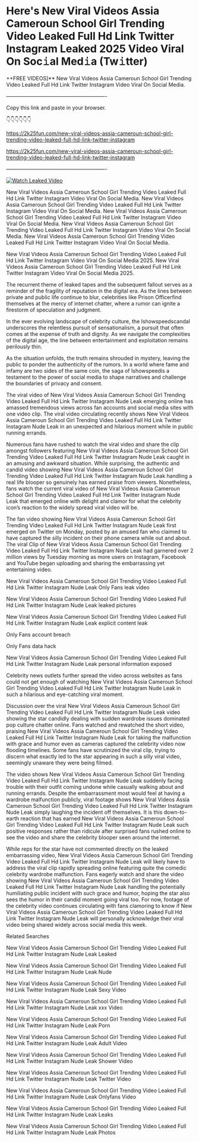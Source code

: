 # Here's New Viral Videos Assia Cameroun School Girl Trending Video Leaked Full Hd Link Twitter Instagram Leaked 2025 Video Viral On Soc𝚒al Med𝚒a (Tw𝚒tter)

++FREE VIDEOS]** New Viral Videos Assia Cameroun School Girl Trending Video Leaked Full Hd Link Twitter Instagram Video Viral On Social Media.

———————————————————-

Copy this link and paste in your browser.

👇👇👇👇👇👇

https://2k25fun.com/new-viral-videos-assia-cameroun-school-girl-trending-video-leaked-full-hd-link-twitter-instagram

https://2k25fun.com/new-viral-videos-assia-cameroun-school-girl-trending-video-leaked-full-hd-link-twitter-instagram

———————————————————-

[![Watch Leaked Video](https://miro.medium.com/v2/resize:fit:828/format:webp/1*cilzJN44JGOrTw9NJCrNHA.gif "Watch Leaked Video")](https://2k25fun.com/new-viral-videos-assia-cameroun-school-girl-trending-video-leaked-full-hd-link-twitter-instagram)

New Viral Videos Assia Cameroun School Girl Trending Video Leaked Full Hd Link Twitter Instagram Video Viral On Social Media. New Viral Videos Assia Cameroun School Girl Trending Video Leaked Full Hd Link Twitter Instagram Video Viral On Social Media. New Viral Videos Assia Cameroun School Girl Trending Video Leaked Full Hd Link Twitter Instagram Video Viral On Social Media. New Viral Videos Assia Cameroun School Girl Trending Video Leaked Full Hd Link Twitter Instagram Video Viral On Social Media. New Viral Videos Assia Cameroun School Girl Trending Video Leaked Full Hd Link Twitter Instagram Video Viral On Social Media.

New Viral Videos Assia Cameroun School Girl Trending Video Leaked Full Hd Link Twitter Instagram Video Viral On Social Media 2025. New Viral Videos Assia Cameroun School Girl Trending Video Leaked Full Hd Link Twitter Instagram Video Viral On Social Media 2025.

The recurrent theme of leaked tapes and the subsequent fallout serves as a reminder of the fragility of reputation in the digital era. As the lines between private and public life continue to blur, celebrities like Prison Officerfind themselves at the mercy of internet chatter, where a rumor can ignite a firestorm of speculation and judgment.

In the ever evolving landscape of celebrity culture, the Ishowspeedscandal underscores the relentless pursuit of sensationalism, a pursuit that often comes at the expense of truth and dignity. As we navigate the complexities of the digital age, the line between entertainment and exploitation remains perilously thin.

As the situation unfolds, the truth remains shrouded in mystery, leaving the public to ponder the authenticity of the rumors. In a world where fame and infamy are two sides of the same coin, the saga of Ishowspeedis a testament to the power of social media to shape narratives and challenge the boundaries of privacy and consent.

The viral video of New Viral Videos Assia Cameroun School Girl Trending Video Leaked Full Hd Link Twitter Instagram Nude Leak emerging online has amassed tremendous views across fan accounts and social media sites with one video clip. The viral video circulating recently shows New Viral Videos Assia Cameroun School Girl Trending Video Leaked Full Hd Link Twitter Instagram Nude Leak in an unexpected and hilarious moment while in public running errands.

Numerous fans have rushed to watch the viral video and share the clip amongst followers featuring New Viral Videos Assia Cameroun School Girl Trending Video Leaked Full Hd Link Twitter Instagram Nude Leak caught in an amusing and awkward situation. While surprising, the authentic and candid video showing New Viral Videos Assia Cameroun School Girl Trending Video Leaked Full Hd Link Twitter Instagram Nude Leak handling a real life blooper so genuinely has earned praise from viewers. Nonetheless, fans watch the current viral video of New Viral Videos Assia Cameroun School Girl Trending Video Leaked Full Hd Link Twitter Instagram Nude Leak that emerged online with delight and clamor for what the celebrity icon’s reaction to the widely spread viral video will be.

The fan video showing New Viral Videos Assia Cameroun School Girl Trending Video Leaked Full Hd Link Twitter Instagram Nude Leak first emerged on Twitter on Monday, posted by an amused fan who claimed to have captured the silly incident on their phone camera while out and about. The viral Clip of New Viral Videos Assia Cameroun School Girl Trending Video Leaked Full Hd Link Twitter Instagram Nude Leak had garnered over 2 million views by Tuesday morning as more users on Instagram, Facebook and YouTube began uploading and sharing the embarrassing yet entertaining video.

New Viral Videos Assia Cameroun School Girl Trending Video Leaked Full Hd Link Twitter Instagram Nude Leak Only Fans leak video

New Viral Videos Assia Cameroun School Girl Trending Video Leaked Full Hd Link Twitter Instagram Nude Leak leaked pictures

New Viral Videos Assia Cameroun School Girl Trending Video Leaked Full Hd Link Twitter Instagram Nude Leak explicit content leak

Only Fans account breach

Only Fans data hack

New Viral Videos Assia Cameroun School Girl Trending Video Leaked Full Hd Link Twitter Instagram Nude Leak personal information exposed

Celebrity news outlets further spread the video across websites as fans could not get enough of watching New Viral Videos Assia Cameroun School Girl Trending Video Leaked Full Hd Link Twitter Instagram Nude Leak in such a hilarious and eye-catching viral moment.

Discussion over the viral New Viral Videos Assia Cameroun School Girl Trending Video Leaked Full Hd Link Twitter Instagram Nude Leak video showing the star candidly dealing with sudden wardrobe issues dominated pop culture chatter online. Fans watched and rewatched the short video, praising New Viral Videos Assia Cameroun School Girl Trending Video Leaked Full Hd Link Twitter Instagram Nude Leak for taking the malfunction with grace and humor even as cameras captured the celebrity video now flooding timelines. Some fans have scrutinized the viral clip, trying to discern what exactly led to the star appearing in such a silly viral video, seemingly unaware they were being filmed.

The video shows New Viral Videos Assia Cameroun School Girl Trending Video Leaked Full Hd Link Twitter Instagram Nude Leak suddenly facing trouble with their outfit coming undone while casually walking about and running errands. Despite the embarrassment most would feel at having a wardrobe malfunction publicly, viral footage shows New Viral Videos Assia Cameroun School Girl Trending Video Leaked Full Hd Link Twitter Instagram Nude Leak simply laughing the incident off themselves. It is this down-to-earth reaction that has earned New Viral Videos Assia Cameroun School Girl Trending Video Leaked Full Hd Link Twitter Instagram Nude Leak such positive responses rather than ridicule after surprised fans rushed online to see the video and share the celebrity blooper seen around the internet.

While reps for the star have not commented directly on the leaked embarrassing video, New Viral Videos Assia Cameroun School Girl Trending Video Leaked Full Hd Link Twitter Instagram Nude Leak will likely have to address the viral clip rapidly spreading online featuring quite the comedic celebrity wardrobe malfunction. Fans eagerly watch and share the video showing New Viral Videos Assia Cameroun School Girl Trending Video Leaked Full Hd Link Twitter Instagram Nude Leak handling the potentially humiliating public incident with such grace and humor, hoping the star also sees the humor in their candid moment going viral too. For now, footage of the celebrity video continues circulating with fans clamoring to know if New Viral Videos Assia Cameroun School Girl Trending Video Leaked Full Hd Link Twitter Instagram Nude Leak will personally acknowledge their viral video being shared widely across social media this week.

Related Searches

New Viral Videos Assia Cameroun School Girl Trending Video Leaked Full Hd Link Twitter Instagram Nude Leak Leaked

New Viral Videos Assia Cameroun School Girl Trending Video Leaked Full Hd Link Twitter Instagram Nude Leak Nude

New Viral Videos Assia Cameroun School Girl Trending Video Leaked Full Hd Link Twitter Instagram Nude Leak Sexy Video

New Viral Videos Assia Cameroun School Girl Trending Video Leaked Full Hd Link Twitter Instagram Nude Leak xxx Video

New Viral Videos Assia Cameroun School Girl Trending Video Leaked Full Hd Link Twitter Instagram Nude Leak Porn

New Viral Videos Assia Cameroun School Girl Trending Video Leaked Full Hd Link Twitter Instagram Nude Leak Adult Video

New Viral Videos Assia Cameroun School Girl Trending Video Leaked Full Hd Link Twitter Instagram Nude Leak Shower Video

New Viral Videos Assia Cameroun School Girl Trending Video Leaked Full Hd Link Twitter Instagram Nude Leak Twitter Video

New Viral Videos Assia Cameroun School Girl Trending Video Leaked Full Hd Link Twitter Instagram Nude Leak Onlyfans Video

New Viral Videos Assia Cameroun School Girl Trending Video Leaked Full Hd Link Twitter Instagram Nude Leak Leaks

New Viral Videos Assia Cameroun School Girl Trending Video Leaked Full Hd Link Twitter Instagram Nude Leak Photos